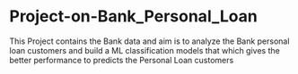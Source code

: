 # Project-on-Bank_Personal_Loan
This Project contains the Bank data and aim is to analyze the Bank personal loan customers and build a ML classification models that which gives the better performance to predicts the Personal Loan customers 
